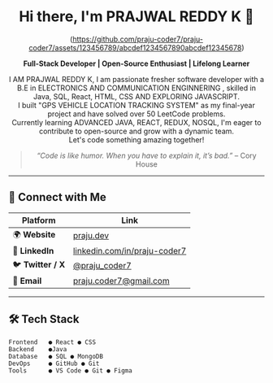 <div align="center">

# Hi there, I'm PRAJWAL REDDY K 👋  
(https://github.com/praju-coder7/praju-coder7/assets/123456789/abcdef1234567890abcdef12345678) <!-- replace with your banner image URL -->

**Full-Stack Developer | Open-Source Enthusiast | Lifelong Learner**

I AM PRAJWAL REDDY K, I am passionate fresher software developer with a B.E in ELECTRONICS AND COMMUNICATION ENGINNERING , skilled in Java, SQL, React, HTML, CSS AND EXPLORING JAVASCRIPT.  
I built "GPS VEHICLE LOCATION TRACKING SYSTEM" as my final-year project and have solved over 50 LeetCode problems.  
Currently learning ADVANCED JAVA, REACT, REDUX, NOSQL, I'm eager to contribute to open-source and grow with a dynamic team.  
Let's code something amazing together!

> *“Code is like humor. When you have to explain it, it’s bad.”* – Cory House

</div>

---

## 🔗 Connect with Me
| Platform | Link |
|----------|------|
| 🌍 **Website** | [praju.dev](https://praju.dev) |
| 💼 **LinkedIn** | [linkedin.com/in/praju-coder7](https://linkedin.com/in/praju-coder7) |
| 🐦 **Twitter / X** | [@praju_coder7](https://twitter.com/praju_coder7) |
| 📧 **Email** | [praju.coder7@gmail.com](mailto:praju.coder7@gmail.com) |

---

## 🛠️ Tech Stack

```text
Frontend   ● React ● CSS
Backend    ●Java 
Database   ● SQL ● MongoDB
DevOps     ● GitHub ● Git
Tools      ● VS Code ● Git ● Figma
